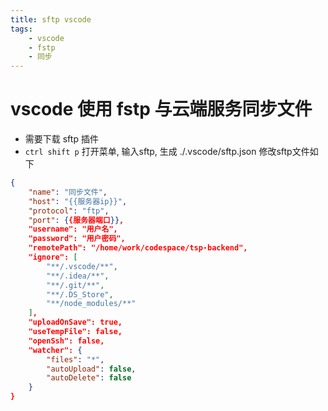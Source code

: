 ```yaml
---
title: sftp vscode
tags:
    - vscode
    - fstp
    - 同步
---
```


# vscode 使用 fstp 与云端服务同步文件
- 需要下载 sftp 插件 
- `ctrl shift p` 打开菜单, 输入sftp, 生成  ./.vscode/sftp.json
修改sftp文件如下
```json
{
    "name": "同步文件",
    "host": "{{服务器ip}}",
    "protocol": "ftp",
    "port": {{服务器端口}},
    "username": "用户名",
    "password": "用户密码",
    "remotePath": "/home/work/codespace/tsp-backend",
    "ignore": [
        "**/.vscode/**",
        "**/.idea/**",
        "**/.git/**",
        "**/.DS_Store",
        "**/node_modules/**"
    ],
    "uploadOnSave": true,
    "useTempFile": false,
    "openSsh": false,
    "watcher": {
        "files": "*",
        "autoUpload": false,
        "autoDelete": false
    }
}

```
